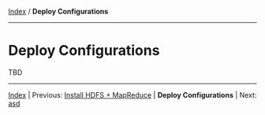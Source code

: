 [Index](./index.md) / **Deploy Configurations**

------

Deploy Configurations
==========


TBD



------

[Index](./index.md)
|
Previous: [Install HDFS + MapReduce](./install-hdfs-mapreduce.md)
|
**Deploy Configurations**
|
Next: [asd](./deploy-configs.md)